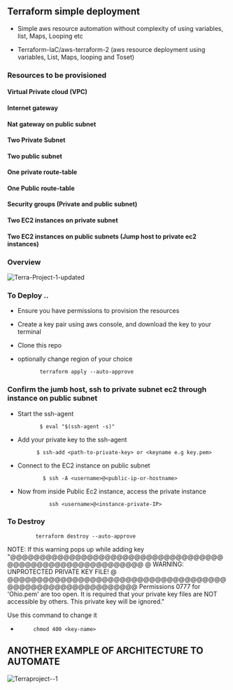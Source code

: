 ## Terraform simple deployment

- Simple aws resource automation without complexity of using variables, list, Maps, Looping etc

- Terraform-IaC/aws-terraform-2 (aws resource deployment using variables, List, Maps, looping and Toset)

### Resources to be provisioned

#### Virtual Private cloud (VPC)

#### Internet gateway

#### Nat gateway on public subnet

#### Two Private Subnet

#### Two public subnet

#### One private route-table

#### One Public route-table

#### Security groups (Private and public subnet)

#### Two EC2 instances on private subnet

#### Two EC2 instances on public subnets (Jump host to private ec2 instances)

### Overview

![Terra-Project-1-updated](https://github.com/Jmcglobal/Terraform-IaC/assets/101070055/5d209e99-43c1-4e34-9edd-40d4cb3ff250)

### To Deploy ..

- Ensure you have permissions to provision the resources

- Create a key pair using aws console, and download the key to your terminal

- Clone  this repo

- optionally change region of your choice 

             terraform apply --auto-approve

### Confirm the jumb host, ssh to private subnet ec2 through instance on public subnet

- Start the ssh-agent

             $ eval "$(ssh-agent -s)"

- Add your private key to the ssh-agent

            $ ssh-add <path-to-private-key> or <keyname e.g key.pem>

- Connect to the EC2 instance on public subnet

              $ ssh -A <username>@<public-ip-or-hostname>

- Now from inside Public Ec2 instance, access the private instance

                ssh <username>@<instance-private-IP>

### To Destroy

             terraform destroy --auto-approve

NOTE: If this warning pops up while adding key 
        "@@@@@@@@@@@@@@@@@@@@@@@@@@@@@@@@@@@@@@@@@@@@@@@@@@@@@@@@@@@
@         WARNING: UNPROTECTED PRIVATE KEY FILE!          @
@@@@@@@@@@@@@@@@@@@@@@@@@@@@@@@@@@@@@@@@@@@@@@@@@@@@@@@@@@@
Permissions 0777 for 'Ohio.pem' are too open.
It is required that your private key files are NOT accessible by others.
This private key will be ignored."

Use this command to change it
-          chmod 400 <key-name>

 ## ANOTHER EXAMPLE OF ARCHITECTURE TO AUTOMATE
  
  ![Terraproject--1](https://github.com/Jmcglobal/Terraform-IaC/assets/101070055/dd1de618-a31f-49c5-8584-7f2a2301d481)

